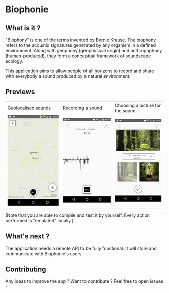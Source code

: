 # Biophonie

## What is it ?
"Biophony" is one of the terms invented by Bernie Krause. The biophony refers to the acoustic signatures generated by any organism in a defined environment. Along with geophony (geophysical origin) and anthropophony (human-produced), they form a conceptual framework of soundscape ecology.

This application aims to allow people of all horizons to record and share with everybody a sound produced by a natural environment.

## Previews

<table>
  <tr>
    <td>Geolocalised sounds</td>
     <td>Recording a sound</td>
     <td>Choosing a picture for the sound</td>
  </tr>
  <tr>
    <td><img src="https://github.com/DesignandHuman/biophonie/blob/assets/Screenshot_20210117-155328.png" width="300"></td>
    <td><img src="https://github.com/DesignandHuman/biophonie/blob/assets/Screenshot_20210117-155445.png" width="300"></td>
    <td><img src="https://github.com/DesignandHuman/biophonie/blob/assets/Screenshot_20210117-155626.png" width="300"></td>
  </tr>
</table>

(Note that you are able to compile and test it by yourself.
Every action performed is "emulated" locally.)

## What's next ?
The application needs a remote API to be fully functional. It will store and communicate with Biophonie's users.

## Contributing
Any ideas to improve the app ? Want to contribute ? Feel free to open issues !
